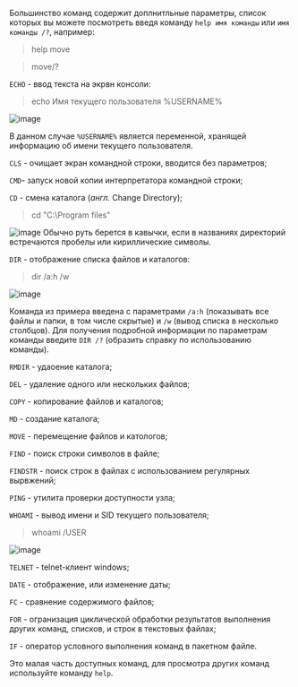 Большинство команд содержит доплнитльные параметры, список которых вы можете посмотреть введя команду `help имя команды` или `имя команды /?`, например: 
> help  move 

> move/? 

`ECHO` - ввод текста на экрвн консоли: 
> echo Имя текущего пользователя %USERNAME% 

![image](https://user-images.githubusercontent.com/89955620/131787384-95a2175a-3438-440f-bd72-9f9dbe54adbe.png)

В данном случае `%USERNAME%` является переменной, хранящей информацию об имени текущего пользователя. 

`CLS` - очищает экран командной строки, вводится без параметров; 

`CMD`- запуск новой копии интерпретатора командной строки; 

`CD` - смена каталога (*англ.* Change Directory); 
> cd "C:\Program files"

![image](https://user-images.githubusercontent.com/89955620/131788102-cfe102f9-0689-4bef-ab77-7192be9cacfb.png)
Обычно руть берется в кавычки, если в названиях директорий встречаются пробелы или кириллические символы. 

`DIR` - отображение списка файлов и каталогов: 
> dir /a:h /w 

![image](https://user-images.githubusercontent.com/89955620/131788508-7a5214ef-4c9e-47e0-bbdc-b84baa5b9e4d.png)

Команда из примера введена с параметрами `/a:h` (показывать все файлы и папки, в том числе скрытые) и `/w` (вывод списка в несколько столбцов). Для получения подробной информации по параметрам команды введите `DIR /?` (образить справку по использованию команды). 

`RMDIR` - удаоение каталога; 

`DEL` - удаление одного или нескольких файлов; 

`COPY` - копирование файлов и каталогов; 

`MD` - создание каталога; 

`MOVE` - перемещение файлов и катологов; 

`FIND` - поиск строки символов в файле; 

`FINDSTR` - поиск строк в файлах с использованием регулярных вырвжений; 

`PING` - утилита проверки доступности узла;

`WHOAMI` - вывод имени и SID текущего пользователя; 
>whoami /USER 

![image](https://user-images.githubusercontent.com/89955620/131790300-42860860-7e45-4366-bb6b-fbbf2dc04035.png)

`TELNET` - telnet-клиент windows; 

`DATE` - отображение, или изменение даты; 

`FC` - сравнение содержимого файлов; 

`FOR` - огранизация циклической обработки результатов выполнения других команд, списков, и строк в текстовых файлах; 

`IF` - оператор условного выполнения команд в пакетном файле. 

Это малая часть доступных команд, для просмотра других команд используйте команду `help`. 

